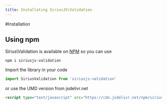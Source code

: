 ```yaml
---
title: Installating SiriusJS\Validation
---
```


#Installation

## Using npm

Sirius\Validation is available on [NPM](https://www.npmjs.com/package/siriusjs-validation) so you can use
```
npm i siriusjs-validation
```

Import the library in your code

```javascript
import SiriusValidation from 'siriusjs-validation'
```

or use the UMD version from jsdelivr.net

```html
<script type="text/javascript" src="https://cdn.jsdelivr.net/npm/siriusjs-validation/dist/validator.min.js"
```
